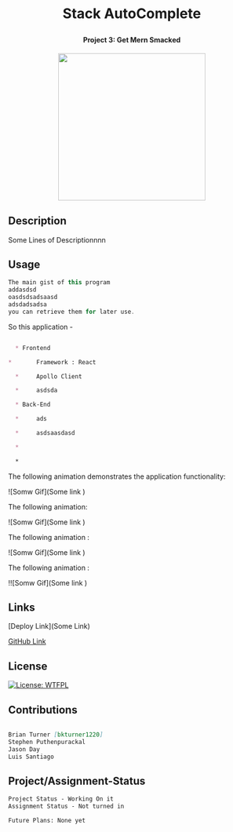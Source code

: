 # <p align="center"> **Stack AutoComplete**
#### <p align="center">Project 3: Get Mern Smacked
 
</p>

<p align="center">
  <img width="300" height="300" src="/client/src/images/logo.png">
</p>

## Description

Some Lines of Descriptionnnn



## Usage

```c++
The main gist of this program
addasdsd
oasdsdsadsaasd
adsdadsadsa
you can retrieve them for later use.
```

So this application - 

```md

  * Frontend

*       Framework : React

  *     Apollo Client

  *     asdsda

  * Back-End

  *     ads

  *     asdsaasdasd

  *     

  *

```

The following animation demonstrates the application functionality:

![Somw Gif](Some link )

The following animation:

![Somw Gif](Some link )

The following animation :

![Somw Gif](Some link )

The following animation :

!![Somw Gif](Some link )


## Links

[Deploy Link](Some Link)

[GitHub Link](https://github.com/bkturner1220/stack_autocomplete)

## License

[![License: WTFPL](https://img.shields.io/badge/License-WTFPL-brightgreen.svg)](http://www.wtfpl.net/about/)

## Contributions
```md

Brian Turner [bkturner1220]
Stephen Puthenpurackal 
Jason Day
Luis Santiago 
```
## Project/Assignment-Status
```md
Project Status - Working On it
Assignment Status - Not turned in

Future Plans: None yet
```